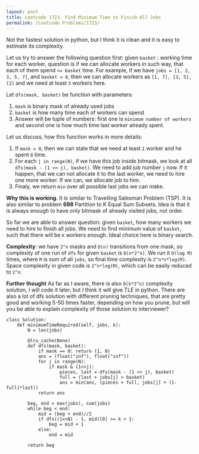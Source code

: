 ```yaml
---
layout: post
title: Leetcode 1723. Find Minimum Time to Finish All Jobs
permalink: /Leetcode Problems/1723/
---
```


Not the fastest solution in python, but I think it is clean and it is easy to estimate its complexity.

Let us try to answer the following question first: given `basket` : working time for each worker, question is if we can allocate workers in such way, that each of them spend `<= basket` time. For example, if we have `jobs = [1, 2, 3, 5, 7]`, and `basket = 8`, then we can allocate workers as `[1, 7], [3, 5], [2]` and we need at least `3` workers here.

Let `dfs(mask, basket)` be function with parameters:
1. `mask` is binary mask of already used jobs
2. `basket` is how many time each of workers can spend
3. Answer will be tuple of numbers: first one is `minimum number of workers` and second one is how much time last worker already spent.

Let us discuss, how this function works in more details:
1. If `mask = 0`, then we can state that we need at least `1` worker and he spent `0` time.
2. For each `j in range(N)`, if we have this job inside bitmask, we look at all `dfs(mask - (1 << j), basket)`. We need to add jub number `j` now. If it happen, that we can not allocate it to the last worker, we need to hire one more worker. If we can, we allocate job to him.
3. Finaly, we return `min` over all possible last jobs we can make.

**Why this is working**. It is similar to Travelling Salesman Problem (TSP). It is also similar to problem **698** Partition to K Equal Sum Subsets. Idea is that it is always enough to have only bitmask of already visited jobs, not order.

So far we are able to answer question: given `basket`, how many workers we need to hire to finish all jobs. We need to find minimum value of `basket`, such that there will be `k` workers enough. Ideal choice here is binary search.

**Complexity**: we have `2^n` masks and `O(n)` transitions from one mask, so complexity of one run of `dfs` for given `basket` is `O(n*2^n)`. We run it `O(log M)` times, where `M` is sum of all `jobs`, so final time complexity is `2^n*n*log(M)`. Space complexity in given code is `2^n*log(M)`, which can be easily reduced to `2^n`.

**Further thought** As far as I aware, there is also `O(k*3^n)` complexity solution, I will code it later, but I think it will give TLE in python. There are also a lot of dfs solution with different pruning techniques, that are pretty good and working 5-50 times faster, depending on how you prune, but will you be able to explain complexity of those solution to interviewer?

```
class Solution:
    def minimumTimeRequired(self, jobs, k):
        N = len(jobs)
        
        @lru_cache(None)
        def dfs(mask, basket):
            if mask == 0: return (1, 0)
            ans = (float("inf"), float("inf"))
            for j in range(N):
                if mask & (1<<j):
                    pieces, last = dfs(mask - (1 << j), basket)
                    full = (last + jobs[j] > basket)
                    ans = min(ans, (pieces + full, jobs[j] + (1-full)*last))  
            return ans 

        beg, end = max(jobs), sum(jobs)
        while beg < end:
            mid = (beg + end)//2
            if dfs((1<<N) - 1, mid)[0] >= k + 1:
                beg = mid + 1
            else:
                end = mid
        
        return beg
```